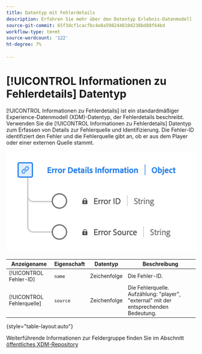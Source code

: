 ```yaml
---
title: Datentyp mit Fehlerdetails
description: Erfahren Sie mehr über den Datentyp Erlebnis-Datenmodell (XDM) mit Fehlerdetails.
source-git-commit: 65f3dcf1cacfbc4e8a598244810d238bd88f64bd
workflow-type: tm+mt
source-wordcount: '122'
ht-degree: 7%

---
```


# [!UICONTROL Informationen zu Fehlerdetails] Datentyp

[!UICONTROL Informationen zu Fehlerdetails] ist ein standardmäßiger Experience-Datenmodell (XDM)-Datentyp, der Fehlerdetails beschreibt. Verwenden Sie die [!UICONTROL Informationen zu Fehlerdetails] Datentyp zum Erfassen von Details zur Fehlerquelle und Identifizierung. Die Fehler-ID identifiziert den Fehler und die Fehlerquelle gibt an, ob er aus dem Player oder einer externen Quelle stammt.

![Ein Diagramm des Datentyps Fehlerdetails .](../images/data-types/error-details-information.png)

| Anzeigename | Eigenschaft | Datentyp | Beschreibung |
|----------------|----------------|-----------|----------------------------------------------|
| [!UICONTROL Fehler-ID] | `name` | Zeichenfolge | Die Fehler-ID. |
| [!UICONTROL Fehlerquelle] | `source` | Zeichenfolge | Die Fehlerquelle. Aufzählung: &quot;player&quot;, &quot;external&quot; mit der entsprechenden Bedeutung. |

{style="table-layout:auto"}

Weiterführende Informationen zur Feldergruppe finden Sie im Abschnitt [öffentliches XDM-Repository](https://github.com/adobe/xdm/blob/master/components/datatypes/errordetails.schema.json)
